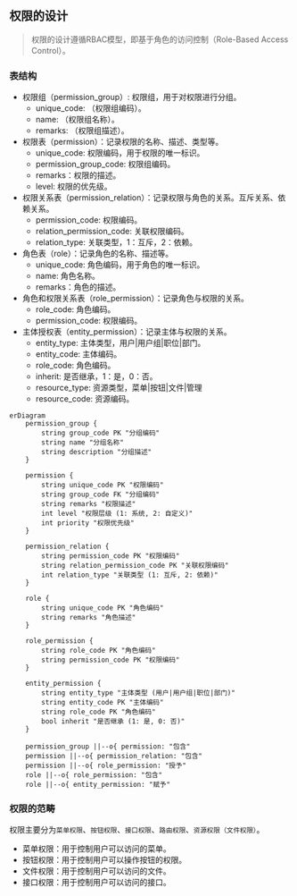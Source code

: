 ## 权限的设计

> 权限的设计遵循RBAC模型，即基于角色的访问控制（Role-Based Access Control）。

### 表结构

- 权限组（permission_group）: 权限组，用于对权限进行分组。
    - unique_code: （权限组编码）。
    - name: （权限组名称）。
    - remarks: （权限组描述）。
- 权限表（permission）：记录权限的名称、描述、类型等。
    - unique_code: 权限编码，用于权限的唯一标识。
    - permission_group_code: 权限组编码。
    - remarks：权限的描述。
    - level: 权限的优先级。
- 权限关系表（permission_relation）：记录权限与角色的关系。互斥关系、依赖关系。
    - permission_code: 权限编码。
    - relation_permission_code: 关联权限编码。
    - relation_type: 关联类型，1：互斥，2：依赖。
- 角色表（role）：记录角色的名称、描述等。
    - unique_code: 角色编码，用于角色的唯一标识。
    - name: 角色名称。
    - remarks：角色的描述。
- 角色和权限关系表（role_permission）：记录角色与权限的关系。
    - role_code: 角色编码。
    - permission_code: 权限编码。
- 主体授权表（entity_permission）：记录主体与权限的关系。
    - entity_type: 主体类型，用户|用户组|职位|部门。
    - entity_code: 主体编码。
    - role_code: 角色编码。
    - inherit: 是否继承，1：是，0：否。
    - resource_type: 资源类型，菜单|按钮|文件|管理
    - resource_code: 资源编码。

```mermaid
erDiagram
    permission_group {
        string group_code PK "分组编码"
        string name "分组名称"
        string description "分组描述"
    }

    permission {
        string unique_code PK "权限编码"
        string group_code FK "分组编码"
        string remarks "权限描述"
        int level "权限层级 (1: 系统, 2: 自定义)"
        int priority "权限优先级"
    }

    permission_relation {
        string permission_code PK "权限编码"
        string relation_permission_code PK "关联权限编码"
        int relation_type "关联类型 (1: 互斥, 2: 依赖)"
    }

    role {
        string unique_code PK "角色编码"
        string remarks "角色描述"
    }

    role_permission {
        string role_code PK "角色编码"
        string permission_code PK "权限编码"
    }

    entity_permission {
        string entity_type "主体类型 (用户|用户组|职位|部门)"
        string entity_code PK "主体编码"
        string role_code PK "角色编码"
        bool inherit "是否继承 (1: 是, 0: 否)"
    }

    permission_group ||--o{ permission: "包含"
    permission ||--o{ permission_relation: "包含"
    permission ||--o{ role_permission: "授予"
    role ||--o{ role_permission: "包含"
    role ||--o{ entity_permission: "赋予"
```

### 权限的范畴

权限主要分为`菜单权限`、`按钮权限`、`接口权限`、`路由权限`、`资源权限（文件权限）`。

- 菜单权限：用于控制用户可以访问的菜单。
- 按钮权限：用于控制用户可以操作按钮的权限。
- 文件权限：用于控制用户可以访问的文件。
- 接口权限：用于控制用户可以访问的接口。
















